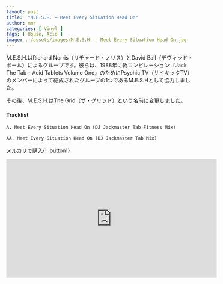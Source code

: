```yaml
---
layout: post
title:  "M.E.S.H. – Meet Every Situation Head On"
author: mmr
categories: [ Vinyl ]
tags: [ House, Acid ]
image: ../assets/images/M.E.S.H. – Meet Every Situation Head On.jpg
---
```


M.E.S.H.はRichard Norris（リチャード・ノリス）とDavid Ball（デヴィッド・ボール）によるグループです。彼らは、1988年に偽コンピレーション『Jack The Tab – Acid Tablets Volume One』のためにPsychic TV（サイキックTV）のメンバーによって結成されたグループの1つであるM.E.S.Hとして協力しました。

その後、M.E.S.H.はThe Grid（ザ・グリッド）という名前に変更しました。

#### Tracklist
```md
A. Meet Every Situation Head On (DJ Jackmaster Tab Fitness Mix)

AA. Meet Every Situation Head On (DJ Jackmaster Tab Mix)
```

[メルカリで購入](https://jp.mercari.com/item/m82222421343?afid=6142608987){: .button1}

<iframe width="560" height="315" src="https://www.youtube.com/embed/AK3dSxRqGBg?si=vLPoaaQuO2WhDXKO" title="YouTube video player" frameborder="0" allow="accelerometer; autoplay; clipboard-write; encrypted-media; gyroscope; picture-in-picture; web-share" referrerpolicy="strict-origin-when-cross-origin" allowfullscreen></iframe>